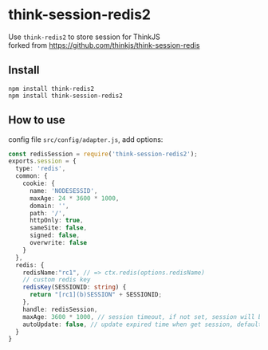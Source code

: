 # think-session-redis2
Use `think-redis2` to store session for ThinkJS   
forked from https://github.com/thinkjs/think-session-redis

## Install

```
npm install think-redis2
npm install think-session-redis2
```

## How to use

config file `src/config/adapter.js`, add options:

```typescript
const redisSession = require('think-session-redis2');
exports.session = {
  type: 'redis',
  common: {
    cookie: {
      name: 'NODESESSID',
      maxAge: 24 * 3600 * 1000,
      domain: '',
      path: '/',
      httpOnly: true,
      sameSite: false,
      signed: false,
      overwrite: false
    }
  },
  redis: {
    redisName:"rc1", // => ctx.redis(options.redisName)
    // custom redis key
    redisKey(SESSIONID: string) {
      return "[rc1](b)SESSION" + SESSIONID;
    },
    handle: redisSession,
    maxAge: 3600 * 1000, // session timeout, if not set, session will be persistent.
    autoUpdate: false, // update expired time when get session, default is false
  }
}
```
